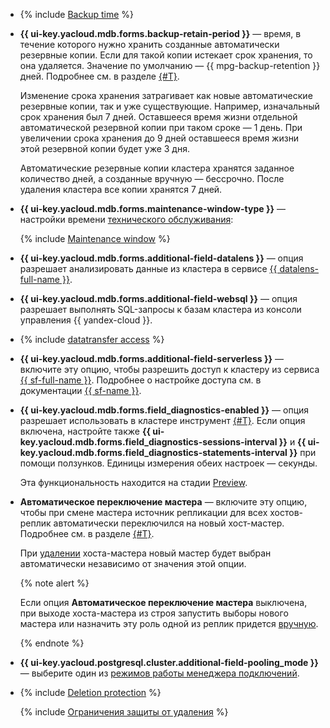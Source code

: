 - {% include [Backup time](../../../_includes/mdb/console/backup-time.md) %}

- **{{ ui-key.yacloud.mdb.forms.backup-retain-period }}** — время, в течение которого нужно хранить созданные автоматически резервные копии. Если для такой копии истекает срок хранения, то она удаляется. Значение по умолчанию — {{ mpg-backup-retention }} дней. Подробнее см. в разделе [{#T}](../../../managed-postgresql/concepts/backup.md).

    Изменение срока хранения затрагивает как новые автоматические резервные копии, так и уже существующие. Например, изначальный срок хранения был 7 дней. Оставшееся время жизни отдельной автоматической резервной копии при таком сроке — 1 день. При увеличении срока хранения до 9 дней оставшееся время жизни этой резервной копии будет уже 3 дня.

    Автоматические резервные копии кластера хранятся заданное количество дней, а созданные вручную — бессрочно. После удаления кластера все копии хранятся 7 дней.

- **{{ ui-key.yacloud.mdb.forms.maintenance-window-type }}** — настройки времени [технического обслуживания](../../../managed-postgresql/concepts/maintenance.md):

    {% include [Maintenance window](../console/maintenance-window-description.md) %}

- **{{ ui-key.yacloud.mdb.forms.additional-field-datalens }}** — опция разрешает анализировать данные из кластера в сервисе [{{ datalens-full-name }}](../../../datalens/concepts/index.md).


- **{{ ui-key.yacloud.mdb.forms.additional-field-websql }}** — опция разрешает выполнять SQL-запросы к базам кластера из консоли управления {{ yandex-cloud }}.


- {% include [datatransfer access](../console/datatransfer-access.md) %}



- **{{ ui-key.yacloud.mdb.forms.additional-field-serverless }}** — включите эту опцию, чтобы разрешить доступ к кластеру из сервиса [{{ sf-full-name }}](../../../functions/concepts/index.md). Подробнее о настройке доступа см. в документации [{{ sf-name }}](../../../functions/operations/database-connection.md).



- **{{ ui-key.yacloud.mdb.forms.field_diagnostics-enabled }}** — опция разрешает использовать в кластере инструмент [{#T}](../../../managed-postgresql/operations/performance-diagnostics.md). Если опция включена, настройте также **{{ ui-key.yacloud.mdb.forms.field_diagnostics-sessions-interval }}** и **{{ ui-key.yacloud.mdb.forms.field_diagnostics-statements-interval }}** при помощи ползунков. Единицы измерения обеих настроек — секунды.

    Эта функциональность находится на стадии [Preview](../../../overview/concepts/launch-stages.md).

- **Автоматическое переключение мастера** — включите эту опцию, чтобы при смене мастера источник репликации для всех хостов-реплик автоматически переключился на новый хост-мастер. Подробнее см. в разделе [{#T}](../../../managed-postgresql/concepts/replication.md).

    При [удалении](../../../managed-postgresql/operations/hosts.md#remove) хоста-мастера новый мастер будет выбран автоматически независимо от значения этой опции.

    {% note alert %}

    Если опция **Автоматическое переключение мастера** выключена, при выходе хоста-мастера из строя запустить выборы нового мастера или назначить эту роль одной из реплик придется [вручную](../../../managed-postgresql/operations/update.md#start-manual-failover).

    {% endnote %}


- **{{ ui-key.yacloud.postgresql.cluster.additional-field-pooling_mode }}** — выберите один из [режимов работы менеджера подключений](../../../managed-postgresql/concepts/pooling.md).

- {% include [Deletion protection](../console/deletion-protection.md) %}

    {% include [Ограничения защиты от удаления](../deletion-protection-limits-db.md) %}
